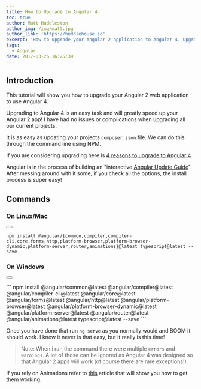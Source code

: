 ```yaml
---
title: How to Upgrade to Angular 4
toc: true
author: Matt Huddleston
author_img: /img/matt.jpg
author_link: 'https://huddlehouse.io'
excerpt: 'How to upgrade your Angular 2 application to Angular 4. Upgrading to Angular 4 is an easy task and will greatly speed up your Angular 2 app!'
tags:
  - Angular
date: 2017-03-26 16:25:39
---
```

## Introduction
This tutorial will show you how to upgrade your Angular 2 web application to use Angular 4.

Upgrading to Angular 4 is an easy task and will greatly speed up your Angular 2 app! I have had no issues or complications when upgrading all our current projects.

It is as easy as updating your projects `composer.json` file. We can do this through the command line using NPM.

If you are considering upgrading here is [4 reasons to upgrade to Angular 4](https://progblog.io/4-Reasons-to-update-to-Angular-4-from-Angular-2)

Angular is in the process of building an "interactive [Angular Update Guide](https://angular-update-guide.firebaseapp.com/)". After messing around with it some, if you check all the options, the install process is super easy!

## Commands

### On Linux/Mac
<button class="right copy btn" data-clipboard-target="#cli"><i class="fa fa-clipboard"></i></button><div id='cli'>
```
npm install @angular/{common,compiler,compiler-cli,core,forms,http,platform-browser,platform-browser-dynamic,platform-server,router,animations}@latest typescript@latest --save
```
</div>

### On Windows
<button class="right copy btn" data-clipboard-target="#windows"><i class="fa fa-clipboard"></i></button>
<div id='windows'>
```
npm install @angular/common@latest @angular/compiler@latest @angular/compiler-cli@latest @angular/core@latest @angular/forms@latest @angular/http@latest @angular/platform-browser@latest @angular/platform-browser-dynamic@latest @angular/platform-server@latest @angular/router@latest @angular/animations@latest typescript@latest --save
```
</div>

Once you have done that run `ng serve` as you normally would and BOOM it should work. I know it never is that easy, but it really is this time!

> Note: When i ran the command there were multiple `errors` and `warnings`. A lot of those can be ignored as Angular 4 was designed so that Angular 2 apps will work (of course there are rare exceptions!).

If you rely on Animations refer to [this](http://angularjs.blogspot.com/2017/03/angular-400-now-available.html) article that will show you how to get them working.
